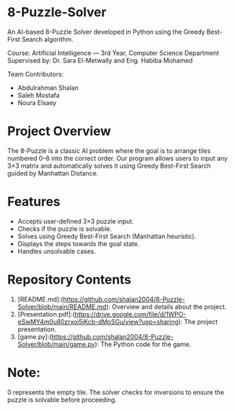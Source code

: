 # 8-Puzzle-Solver
An AI-based 8-Puzzle Solver developed in Python using the Greedy Best-First Search algorithm.

Course: Artificial Intelligence — 3rd Year, Computer Science Department
Supervised by: Dr. Sara El-Metwally and Eng. Habiba Mohamed

Team Contributors:
- Abdulrahman Shalan
- Saleh Mostafa
- Noura Elsaey

# Project Overview
The 8-Puzzle is a classic AI problem where the goal is to arrange tiles numbered 0–8 into the correct order.
Our program allows users to input any 3×3 matrix and automatically solves it using Greedy Best-First Search guided by Manhattan Distance.

# Features
- Accepts user-defined 3×3 puzzle input.
- Checks if the puzzle is solvable.
- Solves using Greedy Best-First Search (Manhattan heuristic).
- Displays the steps towards the goal state.
- Handles unsolvable cases.

# Repository Contents
1. [README.md]:(https://github.com/shalan2004/8-Puzzle-Solver/blob/main/README.md): Overview and details about the project.
2. [Presentation.pdf]:(https://drive.google.com/file/d/1WPO-eSwMY4m0u80zrxoi5jKcb-dMoSGu/view?usp=sharing): The project presentation.
3. [game.py]:(https://github.com/shalan2004/8-Puzzle-Solver/blob/main/game.py): The Python code for the game.

# Note:
0 represents the empty tile.
The solver checks for inversions to ensure the puzzle is solvable before proceeding.
